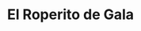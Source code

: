 ---
title: "El Roperito de Gala"
url: /jocotitlan-estado-de-mexico-mexico/el-roperito-de-gala/
shop: Kleidung
---